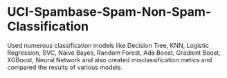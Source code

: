 # UCI-Spambase-Spam-Non-Spam-Classification
Used numerous classification models like Decision Tree, KNN, Logistic Regression, SVC, Naive Bayes, Random Forest, Ada Boost, Gradient Boost, XGBoost, Neural Network and also created misclassification metics and compared the results of various models.
